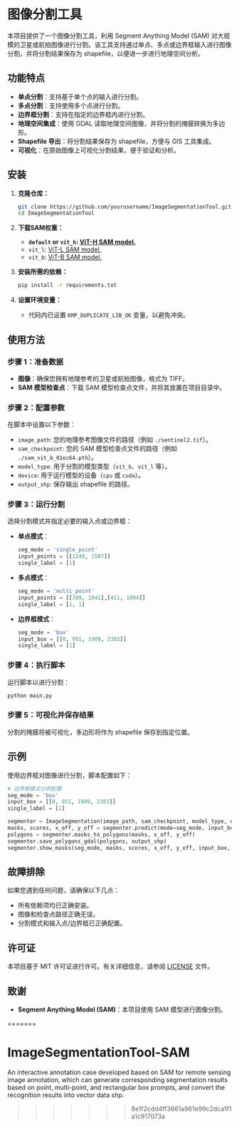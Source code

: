 
# 图像分割工具

本项目提供了一个图像分割工具，利用 Segment Anything Model (SAM) 对大规模的卫星或航拍图像进行分割。该工具支持通过单点、多点或边界框输入进行图像分割，并将分割结果保存为 shapefile，以便进一步进行地理空间分析。

## 功能特点

- **单点分割**：支持基于单个点的输入进行分割。
- **多点分割**：支持使用多个点进行分割。
- **边界框分割**：支持在指定的边界框内进行分割。
- **地理空间集成**：使用 GDAL 读取地理空间图像，并将分割的掩膜转换为多边形。
- **Shapefile 导出**：将分割结果保存为 shapefile，方便与 GIS 工具集成。
- **可视化**：在原始图像上可视化分割结果，便于验证和分析。

## 安装

1. **克隆仓库：**
   ```bash
   git clone https://github.com/yourusername/ImageSegmentationTool.git
   cd ImageSegmentationTool
   ```

2. **下载SAM权重：**
	- **`default` or `vit_h`: [ViT-H SAM model.](https://dl.fbaipublicfiles.com/segment_anything/sam_vit_h_4b8939.pth)**
	- `vit_l`: [ViT-L SAM model.](https://dl.fbaipublicfiles.com/segment_anything/sam_vit_l_0b3195.pth)
	- `vit_b`: [ViT-B SAM model.](https://dl.fbaipublicfiles.com/segment_anything/sam_vit_b_01ec64.pth)

	
3. **安装所需的依赖：**
   ```bash
   pip install -r requirements.txt
   ```

4. **设置环境变量：**
   - 代码内已设置 `KMP_DUPLICATE_LIB_OK` 变量，以避免冲突。


## 使用方法

### 步骤 1：准备数据

- **图像**：确保您拥有地理参考的卫星或航拍图像，格式为 TIFF。
- **SAM 模型检查点**：下载 SAM 模型检查点文件，并将其放置在项目目录中。

### 步骤 2：配置参数

在脚本中设置以下参数：

- `image_path`: 您的地理参考图像文件的路径（例如 `./sentinel2.tif`）。
- `sam_checkpoint`: 您的 SAM 模型检查点文件的路径（例如 `./sam_vit_b_01ec64.pth`）。
- `model_type`: 用于分割的模型类型（`vit_b`、`vit_l` 等）。
- `device`: 用于运行模型的设备（`cpu` 或 `cuda`）。
- `output_shp`: 保存输出 shapefile 的路径。

### 步骤 3：运行分割

选择分割模式并指定必要的输入点或边界框：

- **单点模式**：
  ```python
  seg_mode = 'single_point'
  input_points = [[1248, 1507]]
  single_label = [1]
  ```

- **多点模式**：
  ```python
  seg_mode = 'multi_point'
  input_points = [[389, 1041],[411, 1094]]
  single_label = [1, 1]
  ```

- **边界框模式**：
  ```python
  seg_mode = 'box'
  input_box = [[0, 951, 1909, 2383]]
  single_label = [1]
  ```

### 步骤 4：执行脚本

运行脚本以进行分割：

```bash
python main.py
```

### 步骤 5：可视化并保存结果

分割的掩膜将被可视化，多边形将作为 shapefile 保存到指定位置。

## 示例

使用边界框对图像进行分割，脚本配置如下：

```python
# 边界框模式示例配置
seg_mode = 'box'
input_box = [[0, 951, 1909, 2383]]
single_label = [1]

segmenter = ImageSegmentation(image_path, sam_checkpoint, model_type, device)
masks, scores, x_off, y_off = segmenter.predict(mode=seg_mode, input_box=input_box, input_labels=single_label, multimask_output=True)
polygons = segmenter.masks_to_polygons(masks, x_off, y_off)
segmenter.save_polygons_gdal(polygons, output_shp)
segmenter.show_masks(seg_mode, masks, scores, x_off, y_off, input_box, single_label, image_chunk)
```

## 故障排除

如果您遇到任何问题，请确保以下几点：

- 所有依赖项均已正确安装。
- 图像和检查点路径正确无误。
- 分割模式和输入点/边界框已正确配置。

## 许可证

本项目基于 MIT 许可证进行许可。有关详细信息，请参阅 [LICENSE](LICENSE) 文件。

## 致谢

- **Segment Anything Model (SAM)**：本项目使用 SAM 模型进行图像分割。

=======
# ImageSegmentationTool-SAM
An interactive annotation case developed based on SAM for remote sensing image annotation, which can generate corresponding segmentation results based on point, multi-point, and rectangular box prompts, and convert the recognition results into vector data shp.
>>>>>>> 8e1f2cdd4ff3661a961e99c2dca1f1a1c917073a
